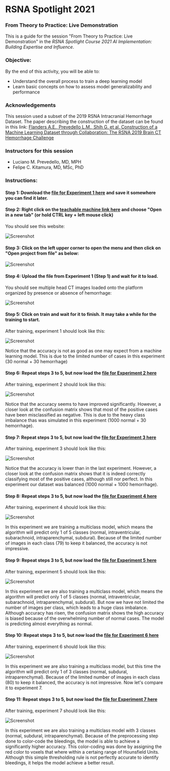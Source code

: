 # RSNA Spotlight 2021

### From Theory to Practice: Live Demonstration 

This is a guide for the session "From Theory to Practice: Live Demonstration" in the *RSNA Spotlight Course 2021 AI Implementation: Building Expertise and Influence*.

### Objective:

By the end of this activity, you will be able to:

* Understand the overall process to train a deep learning model
* Learn basic concepts on how to assess model generalizability and performance


### Acknowledgements

This session used a subset of the 2019 RSNA Intracranial Hemorrhage Dataset. The paper describing the construction of the dataset can be found in this link: [Flanders A.E., Prevedello L.M., Shih G. et al. Construction of a Machine Learning Dataset through Collaboration: The RSNA 2019 Brain CT Hemorrhage Challenge](https://pubs.rsna.org/doi/10.1148/ryai.2020190211)

### Instructors for this session

* Luciano M. Prevedello, MD, MPH
* Felipe C. Kitamura, MD, MSc, PhD

### Instructions:

#### Step 1: Download the [file for Experiment 1 here](https://github.com/kitamura-felipe/RSNASpotlight2021/blob/main/experiments/experiment1.tm?raw=true) and save it somewhere you can find it later.

#### Step 2: Right click on the [teachable machine link here](https://teachablemachine.withgoogle.com/train/image) and choose "Open in a new tab" (or hold CTRL key + left mouse click)

You should see this website:

![Screenshot](https://github.com/kitamura-felipe/RSNASpotlight2021/blob/main/images/image04.png)

#### Step 3: Click on the left upper corner to open the menu and then click on "Open project from file" as below:

![Screenshot](https://github.com/kitamura-felipe/RSNASpotlight2021/blob/main/images/image05.png)

#### Step 4: Upload the file from Experiment 1 (Step 1) and wait for it to load.

You should see multiple head CT images loaded onto the platform organized by presence or absence of hemorrhage:

![Screenshot](https://github.com/kitamura-felipe/RSNASpotlight2021/blob/main/images/image06.png)

#### Step 5: Click on train and wait for it to finish. It may take a while for the training to start.

After training, experiment 1 should look like this:

![Screenshot](https://github.com/kitamura-felipe/RSNASpotlight2021/blob/main/images/experiment1.png)

Notice that the accuracy is not as good as one may expect from a machine learning model. This is due to the limited number of cases in this experiment (30 normal + 30 hemorrhage)


#### Step 6: Repeat steps 3 to 5, but now load the [file for Experiment 2 here](https://github.com/kitamura-felipe/RSNASpotlight2021/blob/main/experiments/experiment2.tm?raw=true)

After training, experiment 2 should look like this:

![Screenshot](https://github.com/kitamura-felipe/RSNASpotlight2021/blob/main/images/experiment2.png)

Notice that the accuracy seems to have improved significantly. However, a closer look at the confusion matrix shows that most of the positive cases have been misclassified as negative. This is due to the heavy class imbalance thas was simulated in this experiment (1000 normal + 30 hemorrhage).

#### Step 7: Repeat steps 3 to 5, but now load the [file for Experiment 3 here](https://github.com/kitamura-felipe/RSNASpotlight2021/blob/main/experiments/experiment3b.tm?raw=true)

After training, experiment 3 should look like this:

![Screenshot](https://github.com/kitamura-felipe/RSNASpotlight2021/blob/main/images/experiment3b.png)

Notice that the accuracy is lower than in the last experiment. However, a closer look at the confusion matrix shows that it is indeed correctly classifying most of the positive cases, although still nor perfect. In this experiment our dataset was balanced (1000 normal + 1000 hemorrhage).


#### Step 8: Repeat steps 3 to 5, but now load the [file for Experiment 4 here](https://github.com/kitamura-felipe/RSNASpotlight2021/blob/main/experiments/experiment4.tm?raw=true)

After training, experiment 4 should look like this:

![Screenshot](https://github.com/kitamura-felipe/RSNASpotlight2021/blob/main/images/experiment4.png)

In this experiment we are training a multiclass model, which means the algorithm will predict only 1 of 5 classes (normal, intraventricular, subarachnoid, intraparenchymal, subdural). Because of the limited number of images in each class (79) to keep it balanced, the accuracy is not impressive.

#### Step 9: Repeat steps 3 to 5, but now load the [file for Experiment 5 here](https://github.com/kitamura-felipe/RSNASpotlight2021/blob/main/experiments/experiment5.tm?raw=true)

After training, experiment 5 should look like this:

![Screenshot](https://github.com/kitamura-felipe/RSNASpotlight2021/blob/main/images/experiment5.png)

In this experiment we are also training a multiclass model, which means the algorithm will predict only 1 of 5 classes (normal, intraventricular, subarachnoid, intraparenchymal, subdural). But now we have not limited the number of images per class, which leads to a huge class imbalance. Although accuracy has risen, the confusion matrix shows the high accuracy is biased because of the overwhelming number of normal cases. The model is predicting almost everything as normal.

#### Step 10: Repeat steps 3 to 5, but now load the [file for Experiment 6 here](https://github.com/kitamura-felipe/RSNASpotlight2021/blob/main/experiments/experiment6.tm?raw=true)

After training, experiment 6 should look like this:

![Screenshot](https://github.com/kitamura-felipe/RSNASpotlight2021/blob/main/images/experiment6.png)

In this experiment we are also training a multiclass model, but this time the algorithm will predict only 1 of 3 classes (normal, subdural, intraparenchymal). Because of the limited number of images in each class (80) to keep it balanced, the accuracy is not impressive. Now let's compare it to experiment 7.

#### Step 11: Repeat steps 3 to 5, but now load the [file for Experiment 7 here](https://github.com/kitamura-felipe/RSNASpotlight2021/blob/main/experiments/experiment7.tm?raw=true)

After training, experiment 7 should look like this:

![Screenshot](https://github.com/kitamura-felipe/RSNASpotlight2021/blob/main/images/experiment7.png)

In this experiment we are also training a multiclass model with 3 classes (normal, subdural, intraparenchymal). Because of the preprocessing step done to color-code the bleedings, the model is able to achieve a significantly higher accuracy. This color-coding was done by assigning the red color to voxels that where within a certaing range of Hounsfield Units. Although this simple thresholding rule is not perfectly accurate to identify bleedings, it helps the model achieve a better result.
